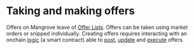 # Taking and making offers

Offers on Mangrove leave of [Offer Lists](market.md). Offers can be taken using market orders or snipped individually. Creating offers requires interacting with an onchain [logic](../../offer-maker/maker-contract.md#offer-logic) (a smart contract) able to [post](../../offer-maker/reactive-offer.md#posting-a-new-offer), [update](../../offer-maker/reactive-offer.md#updating-an-existing-offer) and [execute](../../offer-maker/maker-contract.md) offers.
